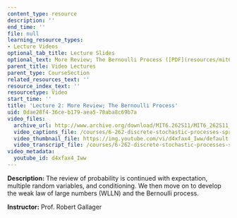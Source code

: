 ```yaml
---
content_type: resource
description: ''
end_time: ''
file: null
learning_resource_types:
- Lecture Videos
optional_tab_title: Lecture Slides
optional_text: More Review; The Bernoulli Process ([PDF](resources/mit6_262s11_lec02))
parent_title: Video Lectures
parent_type: CourseSection
related_resources_text: ''
resource_index_text: ''
resourcetype: Video
start_time: ''
title: 'Lecture 2: More Review; The Bernoulli Process'
uid: 0dae28f4-36ce-b179-aea5-78aba8c69b7a
video_files:
  archive_url: http://www.archive.org/download/MIT6.262S11/MIT6_262S11_lec02_300k.mp4
  video_captions_file: /courses/6-262-discrete-stochastic-processes-spring-2011/79bdb76082f75ac1862c2db078b1208b_d4xfax4_Iww.vtt
  video_thumbnail_file: https://img.youtube.com/vi/d4xfax4_Iww/default.jpg
  video_transcript_file: /courses/6-262-discrete-stochastic-processes-spring-2011/e5d8fc476a0cec82315627c939581c73_d4xfax4_Iww.pdf
video_metadata:
  youtube_id: d4xfax4_Iww
---
```


**Description:** The review of probability is continued with expectation, multiple random variables, and conditioning. We then move on to develop the weak law of large numbers (WLLN) and the Bernoulli process.

**Instructor:** Prof. Robert Gallager